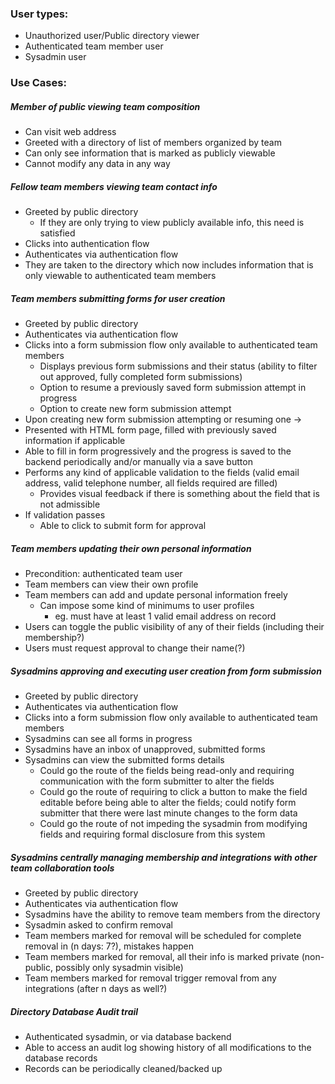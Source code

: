### User types:
- Unauthorized user/Public directory viewer
- Authenticated team member user
- Sysadmin user

### Use Cases:
##### Member of public viewing team composition
- Can visit web address
- Greeted with a directory of list of members organized by team
- Can only see information that is marked as publicly viewable
- Cannot modify any data in any way

##### Fellow team members viewing team contact info
- Greeted by public directory
	- If they are only trying to view publicly available info, this need is satisfied
- Clicks into authentication flow
- Authenticates via authentication flow
- They are taken to the directory which now includes information that is only viewable to authenticated team members

##### Team members submitting forms for user creation
- Greeted by public directory
- Authenticates via authentication flow
- Clicks into a form submission flow only available to authenticated team members
	- Displays previous form submissions and their status (ability to filter out approved, fully completed form submissions)
	- Option to resume a previously saved form submission attempt in progress
	- Option to create new form submission attempt
- Upon creating new form submission attempting or resuming one ->
- Presented with HTML form page, filled with previously saved information if applicable
- Able to fill in form progressively and the progress is saved to the backend periodically and/or manually via a save button
- Performs any kind of applicable validation to the fields (valid email address, valid telephone number, all fields required are filled)
	- Provides visual feedback if there is something about the field that is not admissible
- If validation passes
	- Able to click to submit form for approval

##### Team members updating their own personal information
- Precondition: authenticated team user
- Team members can view their own profile
- Team members can add and update personal information freely
	- Can impose some kind of minimums to user profiles
		- eg. must have at least 1 valid email address on record
- Users can toggle the public visibility of any of their fields (including their membership?)
- Users must request approval to change their name(?)

##### Sysadmins approving and executing user creation from form submission
- Greeted by public directory
- Authenticates via authentication flow
- Clicks into a form submission flow only available to authenticated team members
- Sysadmins can see all forms in progress
- Sysadmins have an inbox of unapproved, submitted forms
- Sysadmins can view the submitted forms details
	- Could go the route of the fields being read-only and requiring communication with the form submitter to alter the fields
	- Could go the route of requiring to click a button to make the field editable before being able to alter the fields; could notify form submitter that there were last minute changes to the form data
	- Could go the route of not impeding the sysadmin from modifying fields and requiring formal disclosure from this system

##### Sysadmins centrally managing membership and integrations with other team collaboration tools
- Greeted by public directory
- Authenticates via authentication flow
- Sysadmins have the ability to remove team members from the directory
- Sysadmin asked to confirm removal
- Team members marked for removal will be scheduled for complete removal in (n days: 7?), mistakes happen
- Team members marked for removal, all their info is marked private (non-public, possibly only sysadmin visible)
- Team members marked for removal trigger removal from any integrations (after n days as well?)

##### Directory Database Audit trail
- Authenticated sysadmin, or via database backend
- Able to access an audit log showing history of all modifications to the database records
- Records can be periodically cleaned/backed up